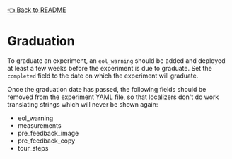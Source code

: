 [👈 Back to README](../../README.md)

# Graduation

To graduate an experiment, an `eol_warning` should be added and deployed at least a few weeks before the experiment is due to graduate. Set the `completed` field to the date on which the experiment will graduate.

Once the graduation date has passed, the following fields should be removed from the experiment YAML file, so that localizers don't do work translating strings which will never be shown again:

- eol_warning
- measurements
- pre_feedback_image
- pre_feedback_copy
- tour_steps
